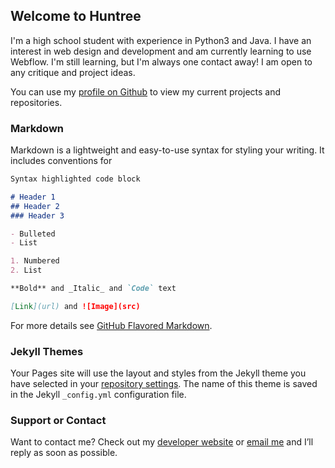 ## Welcome to Huntree

I'm a high school student with experience in Python3 and Java. I have an interest in web design and development and am currently learning to use Webflow. I'm still learning, but I'm always one contact away! I am open to any critique and project ideas.

You can use my [profile on Github](https://github.com/jellyfish-huntre) to view my current projects and repositories.

### Markdown

Markdown is a lightweight and easy-to-use syntax for styling your writing. It includes conventions for

```markdown
Syntax highlighted code block

# Header 1
## Header 2
### Header 3

- Bulleted
- List

1. Numbered
2. List

**Bold** and _Italic_ and `Code` text

[Link](url) and ![Image](src)
```

For more details see [GitHub Flavored Markdown](https://guides.github.com/features/mastering-markdown/).

### Jekyll Themes

Your Pages site will use the layout and styles from the Jekyll theme you have selected in your [repository settings](https://github.com/jellyfish-huntre/jellyfish-huntre.github.io/settings/pages). The name of this theme is saved in the Jekyll `_config.yml` configuration file.

### Support or Contact

Want to contact me? Check out my [developer website](https://docs.github.com/categories/github-pages-basics/) or [email me](https://mail.google.com/mail/u/0/#inbox?compose=CllgCJvqKcsbtcRDhdlgZPBBQPWSsbmmjpttQBSTmLFqGjsWZnjHnPwPJSclJGwKXZnjLxPfWXB) and I’ll reply as soon as possible.
